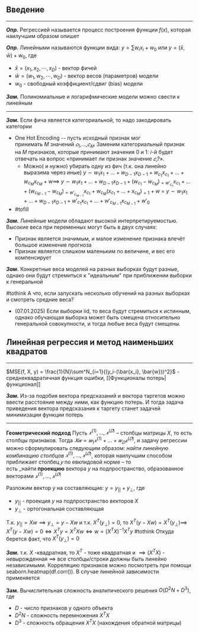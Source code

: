 ## Введение
---
***Опр.*** Регрессией называется процесс построения функции $f(x)$, которая наилучшим образом опишет 

***Опр.*** Линейными называются функции вида: $y = \sum{w_ix_i} + w_0$  или $y = (\bar{x}, \bar{w}) + w_0$, где 
- $\bar{x} = (x_1, x_2, \cdots, x_D)$ - вектор фичей 
- $\bar{w} = (w_1, w_2, \cdots, w_D)$ - вектор весов (параметров) модели
- $w_0$ - свободный коэффициент/сдвиг (bias) модели

***Зам.*** Полиномиальные и логарифмические модели можно свести к линейным

---

***Зам.*** Если фича является категориальной, то надо закодировать категории
- One Hot Encoding -- пусть исходный признак мог принимать $M$ значений $𝑐_1$,…,$𝑐_𝑀$. Заменим категориальный признак на 𝑀 признаков, которые принимают значения 0 и 1: 𝑖-й будет отвечать на вопрос «принимает ли признак значение $𝑐_𝑖$​?». 
	- Можно( и *нужно*) убирать одну из фич (т.к. она линейно выразима через иные) $y ∼ w_1​x_1​+…+w_{D−1}​x_{D−1}​+w_{c_1}​​x_{c_1}​​+…+w_{c_M}​​x_{c_M}​​+w \implies$ $y ∼ w_1​x_1​+…+w_{D−1}​x_{D−1}​+(w_{c_1}-w_{c_M})​​_{=w'_{c_1}}x_{c_1}​​+…+(w_{c_{M-1}}-w_{c_M})​​_{=w'_{c_{M-1}}}x_{c_1}​​+w_{c_M}​(x_{c_1} +...+​x_{c_M}​)_{=1}​+w$ = $y ∼ w_1​x_1​+…+w_{D−1}​x_{D−1}​+w'_{c_1}​​x_{c_1}​​+…+w'_{c_{M-1}}​​x_{c_{M-1}}​​+w'_0$ 
- #tofill

***Зам.*** Линейные модели обладают высокой интерпретируемостью. Высокие веса при переменных могут быть в двух случаях:
- Признак является значимым, и малое изменение признака влечёт большое изменение прогноза
- Признак является слишком маленьким по величине, и вес его компенсирует

***Зам*.** Конкретные веса моделей на разных выборках будут разные, однако они будут стремиться к "идеальным" при приближении выборки к генеральной

#tothink А что, если запускать несколько обучений на разных выборках и смотреть средние веса? 
- (07.01.2025) Если выборки iid, то веса будут стремиться к истинным, однако обучающая выборка может быть смещена относительно генеральной совокупности, и тогда любые веса будут смещены. 

## Линейная регрессия и метод наименьших квадратов
---

$MSE(f, X, y) = \frac{1}{N}\sum^N_{i=1}{(y_i-(\bar{x_i}, \bar{w}))^2}$ - среднеквадратичная функция ошибки, [[Функционалы потерь|функционал]]

***Зам.*** Из-за подобия вектора предсказаний и вектора таргетов можно ввести расстояние между ними, как функцию потерь. И тогда задача приведения вектора предсказания к таргету станет задачей минимизации функции потерь 

---

**Геометрический подход**
Пусть $𝑥^{(1)},…,𝑥^{(𝐷)}$ – столбцы матрицы $X$, то есть столбцы признаков. Тогда
$𝑋𝑤 = 𝑤_1𝑥^{(1)}+…+𝑤_𝐷𝑥^{(𝐷)}$, и задачу регрессии можно сформулировать следующим образом: _найти линейную комбинацию столбцов_ $𝑥^{(1)},…,𝑥^{(𝐷)}$, которая наилучшим способом приближает столбец $𝑦$ по евклидовой норме – то есть _найти **проекцию** вектора $y$ на подпространство, образованное векторами $𝑥^{(1)},…,𝑥^{(𝐷)}$

Разложим вектор $y$ на составляющие:
$y = y_{||} + y_{\bot}$, где 
- $y_{||}$ - проекция $y$ на подпространство векторов $X$
- $y_{\bot}$ - ортогональная составляющая

Т.к. $y_{||} = Xw \implies y_\bot = y - Xw$ и т.к. $X^T (y_\bot) = 0$, то $X^T(y-Xw) = X^T (y_\bot) \implies$ $X^T(y-Xw) = 0 \Leftrightarrow X^Ty = X^TXw \Leftrightarrow w = (X^TX)^{-1}X^Ty$ 
#tothink Откуда берется факт, что $X^T (y_\bot) = 0$

***Зам.*** т.к. $X$ -квадратная, то $X^T$ - тоже квадратная и $\implies (X^TX)$ - невырожденная $\implies$ все столбцы/строки должны быть линейно независимыми. Корреляцию признаков можно посмотреть при помощи seaborn.heatmap(df.corr()). В случае линейной зависимости применяется 

**Зам.** Вычислительная сложность аналитического решения $O(D^2N+D^3)$, где
- $D$ - число признаков у одного объекта
- $D^2N$ - сложность перемножения $X^TX$
- $D^3$ - сложность обращения $X^TX$ (нахождения обратной матрицы)
